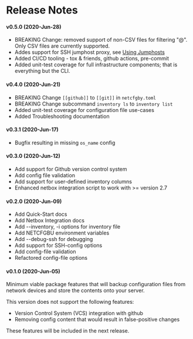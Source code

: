 # Release Notes

#### v0.5.0 (2020-Jun-28)
   * BREAKING Change: removed support of non-CSV files for filtering "@<file>".  Only
   CSV files are currently supported.
   * Addes support for SSH jumphost proxy, see [Using Jumphosts](docs/config-ssh-jumphost.md)
   * Added CI/CD tooling - tox & friends, github actions, pre-commit
   * Added unit-test coverage for full infrastructure components; that is
   everything but the CLI.

#### v0.4.0 (2020-Jun-21)
   * BREAKING Change `[[github]]` to `[[git]]` in `netcfgby.toml`
   * BREAKING Change subcommand `inventory ls` to `inventory list`
   * Added unit-test coverage for configuration file use-cases
   * Added Troubleshooting documentation

#### v0.3.1 (2020-Jun-17)
   * Bugfix resulting in missing `os_name` config

#### v0.3.0 (2020-Jun-12)
   * Add support for Github version control system
   * Add config file validation
   * Add support for user-defined inventory columns
   * Enhanced netbox integration script to work with >= version 2.7

#### v0.2.0 (2020-Jun-09)
   * Add Quick-Start docs
   * Add Netbox Integration docs
   * Add --inventory, -i options for inventory file
   * Add NETCFGBU environment variables
   * Add --debug-ssh for debugging
   * Add support for SSH-config options
   * Add config-file validation
   * Refactored config-file options

#### v0.1.0 (2020-Jun-05)
Minimum viable package features that will backup configuration files from
network devices and store the contents onto your server.

This version does not support the following features:
   * Version Control System (VCS) integration with github
   * Removing config content that would result in false-positive changes

These features will be included in the next release.